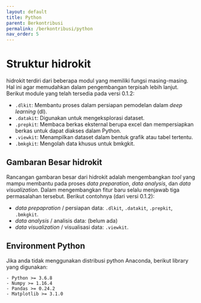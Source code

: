 ```yaml
---
layout: default
title: Python
parent: Berkontribusi
permalink: /berkontribusi/python
nav_order: 5
---
```


# Struktur hidrokit

hidrokit terdiri dari beberapa modul yang memiliki fungsi masing-masing. Hal ini agar memudahkan dalam pengembangan terpisah lebih lanjut. Berikut module yang telah tersedia pada versi 0.1.2:
- `.dlkit`: Membantu proses dalam persiapan pemodelan dalam _deep learning_ (dl). 
- `.datakit`: Digunakan untuk mengeksplorasi dataset. 
- `.prepkit`: Membaca berkas eksternal berupa excel dan mempersiapkan berkas untuk dapat diakses dalam Python. 
- `.viewkit`: Menampilkan dataset dalam bentuk grafik atau tabel tertentu.
- `.bmkgkit`: Mengolah data khusus untuk bmkgkit. 

## Gambaran Besar hidrokit

Rancangan gambaran besar dari hidrokit adalah mengembangkan _tool_ yang mampu membantu pada proses _data preparation_, _data analysis_, dan _data visualization_. Dalam mengembangkan fitur baru selalu menjawab tiga permasalahan tersebut. Berikut contohnya (dari versi 0.1.2):

- _data prepapration_ / persiapan data: `.dlkit`, `.datakit`, `.prepkit`, `.bmkgkit`.
- _data analysis_ / analisis data: (belum ada)
- _data visualization_ / visualisasi data: `.viewkit`.

## Environment Python

Jika anda tidak menggunakan distribusi python Anaconda, berikut library yang digunakan:
```
- Python >= 3.6.8
- Numpy >= 1.16.4
- Pandas >= 0.24.2
- Matplotlib >= 3.1.0
```
